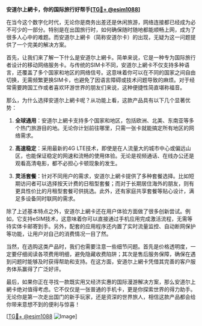 **安道尔上網卡，你的国际旅行好帮手[[TG💪+ @esim1088](https://t.me/s/esim1088)]**

在当今这个数字化时代，无论你是商务出差还是休闲旅游，网络连接都已经成为必不可少的一部分。特别是在出国旅行时，如何确保随时随地都能顺畅上网，成为了很多人心中的难题。而安道尔上網卡（简称安道尔卡）的出现，无疑为这一问题提供了一个完美的解决方案。

首先，让我们来了解一下什么是安道尔上網卡。简单来说，它是一种专为国际旅行者设计的移动网络服务卡。与传统的SIM卡不同，安道尔上網卡不仅支持多种语言，还覆盖了多个国家和地区的网络信号。这意味着你可以在不同的国家之间自由切换，无需频繁更换SIM卡，也避免了因语言障碍或技术问题导致的麻烦。对于经常需要跨国工作或者喜欢环游世界的朋友们来说，这种便捷性简直堪称福音。

那么，为什么选择安道尔上網卡呢？从功能上看，这款产品具有以下几个显著优势：

1. **全球通用**：安道尔上網卡支持多个国家和地区，包括欧洲、北美、东南亚等多个热门旅游目的地。无论你计划前往哪里，只需一张卡就能搞定所有地区的网络需求。
   
2. **高速稳定**：采用最新的4G LTE技术，即使是在人流量大的城市中心或偏远山区，也能保证稳定的网速和流畅的使用体验。无论是视频通话、在线办公还是观看高清电影，都不必担心卡顿现象的发生。
   
3. **灵活套餐**：针对不同用户的需求，安道尔上網卡提供了多种套餐选择。比如短期访问者可以选择按天计费的日租型套餐；而对于长期居住海外的朋友，则有更具性价比的月租型套餐可供挑选。此外，还有家庭共享套餐等贴心设计，满足多设备同时联网的需求。

除了上述基本特点之外，安道尔上網卡还在用户体验方面做了很多创新尝试。例如，它支持eSIM技术，这意味着你可以直接通过手机应用完成激活流程，无需等待实体卡邮寄到手。另外，配套的应用程序还内置了实时流量监控、自动断网保护等功能，让用户对自己的消费情况一目了然。

当然，在选购这类产品时，我们也需要注意一些细节问题。首先是价格透明度，一定要仔细阅读各项费用明细，避免隐藏收费陷阱；其次是售后服务保障，确保在遇到问题时能够及时获得帮助和支持。在这方面，安道尔上網卡凭借其完善的客户服务体系赢得了广泛好评。

最后，如果你正在寻找一款既实用又经济实惠的国际漫游解决方案，那么安道尔上網卡绝对值得考虑。它不仅仅是一张普通的手机卡，更是你探索世界的得力助手。无论你是第一次走出国门的新手玩家，还是资深的世界旅人，相信这款产品都会给你带来意想不到的便利与惊喜！

[[TG💪+ @esim1088](https://t.me/s/esim1088) ![Image](https://i.postimg.cc/4NQfJmqS/Snipaste-2025-05-13-00-14-12.png)]